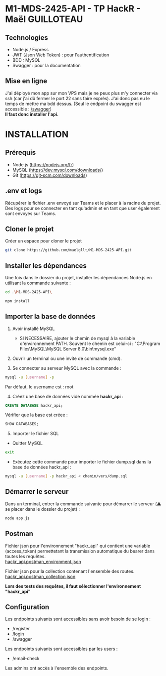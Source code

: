 # M1-MDS-2425-API - TP HackR - Maël GUILLOTEAU

## Technologies

- Node.js / Express
- JWT (Json Web Token) : pour l'authentification
- BDD : MySQL
- Swagger : pour la documentation

## Mise en ligne

J'ai déployé mon app sur mon VPS mais je ne peux plus m'y connecter via ssh (car j'ai dû fermer le port 22 sans faire exprès). J'ai donc pas eu le temps de mettre ma bdd dessus. (Seul le endpoint du swagger est accessible : [/swagger](http://mael.guilloteau.angers.mds-project.fr/swagger))   
**Il faut donc installer l'api.**
        
# INSTALLATION
## Prérequis
- Node.js (https://nodejs.org/fr)
- MySQL (https://dev.mysql.com/downloads/)
- Git (https://git-scm.com/downloads)

## .env et logs

Récupérer le fichier .env envoyé sur Teams et le placer à la racine du projet. Des logs pour se connecter en tant qu'admin et en tant que user également sont envoyés sur Teams.

## Cloner le projet
Créer un espace pour cloner le projet

```bash
git clone https://github.com/maelgllt/M1-MDS-2425-API.git
```

## Installer les dépendances
Une fois dans le dossier du projet, installer les dépendances Node.js en utilisant la commande suivante :

```bash
cd .\M1-MDS-2425-API\
```

```bash
npm install
```

## Importer la base de données
1. Avoir installé MySQL
    - SI NECESSAIRE, ajouter le chemin de mysql à la variable d'environnement PATH. Souvent le chemin est celui-ci : "C:\Program Files\MySQL\MySQL Server 8.0\bin\mysql.exe"

2. Ouvrir un terminal ou une invite de commande (cmd).

3. Se connecter au serveur MySQL avec la commande :

```bash
mysql -u [username] -p
```

Par défaut, le username est : root

4. Créez une base de données vide nommée **hackr_api** :

```sql
CREATE DATABASE hackr_api;
```

Vérifier que la base est créee : 

```sql
SHOW DATABASES;
```

5. Importer le fichier SQL
- Quitter MySQL

```bash
exit
```

- Exécutez cette commande pour importer le fichier dump.sql dans la base de données hackr_api :

```bash
mysql -u [username] -p hackr_api < chemin/vers/dump.sql
```

## Démarrer le serveur
Dans un terminal, entrer la commande suivante pour démarrer le serveur (⚠️ se placer dans le dossier du projet) :

```bash
node app.js
```

## Postman

Fichier json pour l'environnement "hackr_api" qui contient une variable (access_token) permettetant la transmission automatique du bearer dans toutes les requêtes.   
[hackr_api.postman_environment.json](Postman/hackr_api.postman_environment.json)

Fichier json pour la collection contenant l'ensemble des routes.   
[hackr_api.postman_collection.json](Postman/hackr_api.postman_collection.json)

**Lors des tests des requêtes, il faut sélectionner l'environnement "hackr_api"**

## Configuration

Les endpoints suivants sont accessibles sans avoir besoin de se login :
- /register
- /login
- /swagger

Les endpoints suivants sont accessibles par les users :
- /email-check

Les admins ont accès à l'ensemble des endpoints.
